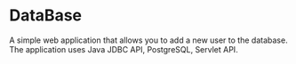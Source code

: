 # DataBase
A simple web application that allows you to add a new user to the database.
The application uses Java JDBC API, PostgreSQL,  Servlet API.
